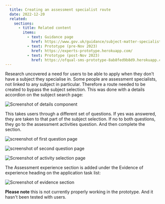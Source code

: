 ```yaml
---
  title: Creating an assessment specialist route
  date: 2022-12-20
  related:
    sections:
      - title: Related content
        items:
          - text: Guidance page
            href: https://www.gov.uk/guidance/subject-matter-specialists-for-ofqual
          - text: Prototype (pre-Nov 2023)
            href: https://experts-prototype.herokuapp.com/
          - text: Prototype (post-Nov 2023)
            href: https://ofqual-sms-prototype-8ab8fed9b8d9.herokuapp.com/
---
```



Research uncovered a need for users to be able to apply when they don't have a subject they specialise in. Some people are assessment specialists, not linked to any subject in particular. Therefore a route needed to be created to bypass the subject selection. This was done with a details accordion on the subject search page: 

![Screenshot of details component](picture1.png)

This takes users through a different set of questions. If yes was answered, they are taken to that part of the subject selection. If no to both questions, they go to the assessment activities question. And then complete the section. 

![screenshot of first question page](picture2.png)

![screenshot of second question page](picture3.png)

![Screenshot of activity selection page](picture4.png)

The Assessment experience section is added under the Evidence of experience heading on the application task list: 

![Screenshot of evidence section](picture5.png)


**Please note** this is not currently properly working in the prototype. And it hasn't been tested with users. 
